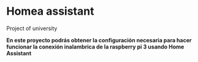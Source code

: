 # Homea assistant
Project of university 

**En este proyecto podrás obtener la configuración necesaria para hacer funcionar la conexión inalambrica de la raspberry pi 3 usando Home Assistant**
